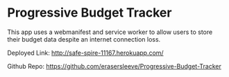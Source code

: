 # Progressive Budget Tracker

This app uses a webmanifest and service worker to allow users to store their budget data despite an internet connection loss. 

Deployed Link: http://safe-spire-11167.herokuapp.com/

Github Repo: https://github.com/erasersleeve/Progressive-Budget-Tracker